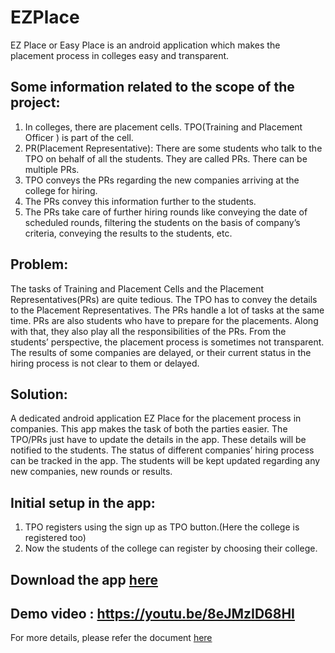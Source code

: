 # EZPlace
EZ Place or Easy Place is an android application which makes the placement process in colleges easy and transparent.

## Some information related to the scope of the project:
1. In colleges, there are placement cells. TPO(Training and Placement Officer ) is part of the cell. 
2. PR(Placement Representative): There are some students who talk to the TPO on behalf 
of all the students. They are called PRs. There can be multiple PRs.
3. TPO conveys the PRs regarding the new companies arriving at the college for hiring.
4. The PRs convey this information further to the students. 
5. The PRs take care of further hiring rounds like conveying the date of scheduled rounds, 
filtering the students on the basis of company’s criteria, conveying the results to the students, etc.

## Problem:
The tasks of Training and Placement Cells and the Placement Representatives(PRs) are quite tedious. 
The TPO has to convey the details to the Placement Representatives. The PRs handle a lot of tasks at 
the same time. PRs are also students who have to prepare for the placements. Along with that, they 
also play all the responsibilities of the PRs.
From the students’ perspective, the placement process is sometimes not transparent. The results of some
companies are delayed, or their current status in the hiring process is not clear to them or delayed. 

## Solution:
A dedicated android application EZ Place for the placement process in companies. This app makes the 
task of both the parties easier. The TPO/PRs just have to update the details in the app. These details
will be notified to the students. The status of different companies’ hiring process can be tracked in 
the app. The students will be kept updated regarding any new companies, new rounds or results. 

## Initial setup in the app:
1. TPO registers using the sign up as TPO button.(Here the college is registered too)
2. Now the students of the college can register by choosing their college.

## Download the app <a href="https://drive.google.com/file/d/1iqnJUGewZIM1sbPSeH-9AuGu29BHWJIA/view?usp=sharing" target="_blank">here</a>

## Demo video : https://youtu.be/8eJMzID68HI

For more details, please refer the document <a href="https://docs.google.com/document/d/1x_TaXbmFrVAMO1qJbYWGWiiYCg7ISGR-vHFbN1cBPR8/edit?usp=sharing
" target="_blank">here</a>

